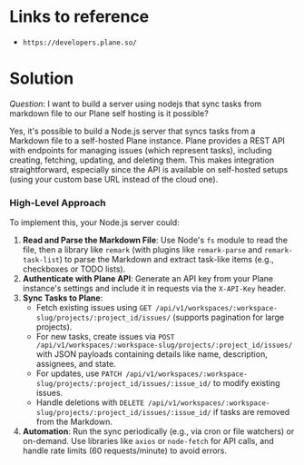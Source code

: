 # Links to reference

- `https://developers.plane.so/`

# Solution

_Question_: I want to build a server using nodejs that sync tasks from markdown file to our Plane self hosting is it possible?

Yes, it's possible to build a Node.js server that syncs tasks from a Markdown file to a self-hosted Plane instance. Plane provides a REST API with endpoints for managing issues (which represent tasks), including creating, fetching, updating, and deleting them. This makes integration straightforward, especially since the API is available on self-hosted setups (using your custom base URL instead of the cloud one).

### High-Level Approach

To implement this, your Node.js server could:

1. **Read and Parse the Markdown File**: Use Node's `fs` module to read the file, then a library like `remark` (with plugins like `remark-parse` and `remark-task-list`) to parse the Markdown and extract task-like items (e.g., checkboxes or TODO lists).
2. **Authenticate with Plane API**: Generate an API key from your Plane instance's settings and include it in requests via the `X-API-Key` header.
3. **Sync Tasks to Plane**:
   - Fetch existing issues using `GET /api/v1/workspaces/:workspace-slug/projects/:project_id/issues/` (supports pagination for large projects).
   - For new tasks, create issues via `POST /api/v1/workspaces/:workspace-slug/projects/:project_id/issues/` with JSON payloads containing details like name, description, assignees, and state.
   - For updates, use `PATCH /api/v1/workspaces/:workspace-slug/projects/:project_id/issues/:issue_id/` to modify existing issues.
   - Handle deletions with `DELETE /api/v1/workspaces/:workspace-slug/projects/:project_id/issues/:issue_id/` if tasks are removed from the Markdown.
4. **Automation**: Run the sync periodically (e.g., via cron or file watchers) or on-demand. Use libraries like `axios` or `node-fetch` for API calls, and handle rate limits (60 requests/minute) to avoid errors.
